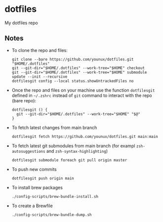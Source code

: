 # dotfiles

My dotfiles repo

## Notes

- To clone the repo and files:

  ```
  git clone --bare https://github.com/younux/dotfiles.git "$HOME/.dotfiles"
  git --git-dir="$HOME/.dotfiles" --work-tree="$HOME" checkout
  git --git-dir="$HOME/.dotfiles" --work-tree="$HOME" submodule update --init --recursive
  dotfilesgit config --local status.showUntrackedFiles no
  ```

- Once the repo and files on your machine use the function `dotfilesgit` defined in `~/.zshrc` instead of `git` command to interact with the repo (bare repo):

  ```
  dotfilesgit () {
    git --git-dir="$HOME/.dotfiles" --work-tree="$HOME" "$@"
  }
  ```

- To fetch latest changes from main branch

  ```
  dotfilesgit fetch https://github.com/younux/dotfiles.git main:main
  ```

- To fetch latest git submodules from main branch (for exampl `zsh-autosuggestions` and `zsh-syntax-highlighting`)

  ```
  dotfilesgit submodule foreach git pull origin master
  ```

- To push new commits

  ```
  dotfilesgit push origin main
  ```

- To install brew packages

  ```
  ./config-scripts/brew-bundle-install.sh
  ```

- To create a Brewfile

  ```
  ./config-scripts/brew-bundle-dump.sh
  ```
